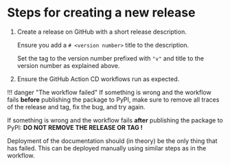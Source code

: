 # Steps for creating a new release

1. Create a release on GitHub with a short release description.

   Ensure you add a `# <version number>` title to the description.

   Set the tag to the version number prefixed with `"v"` and title to the version number as explained above.
1. Ensure the GitHub Action CD workflows run as expected.

!!! danger "The workflow failed"
   If something is wrong and the workflow fails **before** publishing the package to PyPI, make sure to remove all traces of the release and tag, fix the bug, and try again.

   If something is wrong and the workflow fails **after** publishing the package to PyPI: **DO NOT REMOVE THE RELEASE OR TAG !**

   Deployment of the documentation should (in theory) be the only thing that has failed.
   This can be deployed manually using similar steps as in the workflow.
